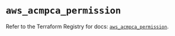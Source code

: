 # `aws_acmpca_permission`

Refer to the Terraform Registry for docs: [`aws_acmpca_permission`](https://registry.terraform.io/providers/hashicorp/aws/5.90.0/docs/resources/acmpca_permission).
